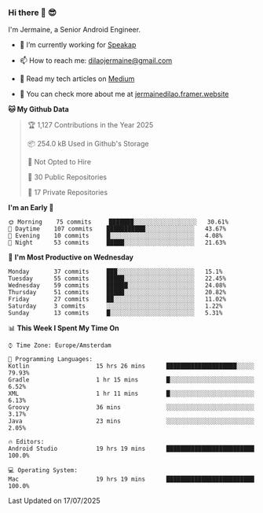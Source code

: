 ### Hi there 👋 😎
I'm Jermaine, a Senior Android Engineer.

- 🔭 I’m currently working for [Speakap](https://www.speakap.com/)

- 📫 How to reach me: dilaojermaine@gmail.com

- 📖 Read my tech articles on [Medium](https://jermainedilao.medium.com/)

- 👀 You can check more about me at [jermainedilao.framer.website](https://jermainedilao.framer.website)

<!--
**jermainedilao/jermainedilao** is a ✨ _special_ ✨ repository because its `README.md` (this file) appears on your GitHub profile.

Here are some ideas to get you started:

- 🔭 I’m currently working on ...
- 🌱 I’m currently learning ...
- 👯 I’m looking to collaborate on ...
- 🤔 I’m looking for help with ...
- 💬 Ask me about ...
- 📫 How to reach me: ...
- 😄 Pronouns: ...
- ⚡ Fun fact: ...
-->

<!--START_SECTION:waka-->
**🐱 My Github Data** 

> 🏆 1,127 Contributions in the Year 2025
 > 
> 📦 254.0 kB Used in Github's Storage 
 > 
> 🚫 Not Opted to Hire
 > 
> 📜 30 Public Repositories 
 > 
> 🔑 17 Private Repositories  
 > 
**I'm an Early 🐤** 

```text
🌞 Morning    75 commits     ███████░░░░░░░░░░░░░░░░░░   30.61% 
🌆 Daytime    107 commits    ███████████░░░░░░░░░░░░░░   43.67% 
🌃 Evening    10 commits     █░░░░░░░░░░░░░░░░░░░░░░░░   4.08% 
🌙 Night      53 commits     █████░░░░░░░░░░░░░░░░░░░░   21.63%

```
📅 **I'm Most Productive on Wednesday** 

```text
Monday       37 commits     ███░░░░░░░░░░░░░░░░░░░░░░   15.1% 
Tuesday      55 commits     █████░░░░░░░░░░░░░░░░░░░░   22.45% 
Wednesday    59 commits     ██████░░░░░░░░░░░░░░░░░░░   24.08% 
Thursday     51 commits     █████░░░░░░░░░░░░░░░░░░░░   20.82% 
Friday       27 commits     ██░░░░░░░░░░░░░░░░░░░░░░░   11.02% 
Saturday     3 commits      ░░░░░░░░░░░░░░░░░░░░░░░░░   1.22% 
Sunday       13 commits     █░░░░░░░░░░░░░░░░░░░░░░░░   5.31%

```


📊 **This Week I Spent My Time On** 

```text
⌚︎ Time Zone: Europe/Amsterdam

💬 Programming Languages: 
Kotlin                   15 hrs 26 mins      ████████████████████░░░░░   79.93% 
Gradle                   1 hr 15 mins        █░░░░░░░░░░░░░░░░░░░░░░░░   6.52% 
XML                      1 hr 11 mins        █░░░░░░░░░░░░░░░░░░░░░░░░   6.13% 
Groovy                   36 mins             ░░░░░░░░░░░░░░░░░░░░░░░░░   3.17% 
Java                     23 mins             ░░░░░░░░░░░░░░░░░░░░░░░░░   2.05%

🔥 Editors: 
Android Studio           19 hrs 19 mins      █████████████████████████   100.0%

💻 Operating System: 
Mac                      19 hrs 19 mins      █████████████████████████   100.0%

```


 Last Updated on 17/07/2025
<!--END_SECTION:waka-->
